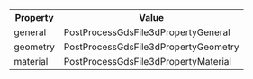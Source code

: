 <table>
    <tr>
        <th>Property</th>
        <th>Value</th>
    </tr>
    <tr>
        <td>general</td>
        <td>PostProcessGdsFile3dPropertyGeneral</td>
    </tr>
    <tr>
        <td>geometry</td>
        <td>PostProcessGdsFile3dPropertyGeometry</td>
    </tr>
    <tr>
        <td>material</td>
        <td>PostProcessGdsFile3dPropertyMaterial</td>
    </tr>
</table>
